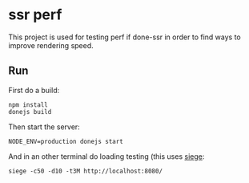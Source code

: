 # ssr perf

This project is used for testing perf if done-ssr in order to find ways to improve rendering speed.

## Run

First do a build:

```shell
npm install
donejs build
```

Then start the server:

```shell
NODE_ENV=production donejs start
```

And in an other terminal do loading testing (this uses [siege](https://www.joedog.org/siege-home/):

```shell
siege -c50 -d10 -t3M http://localhost:8080/
```